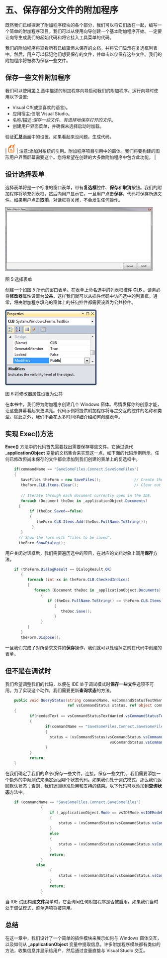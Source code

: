 # 五、保存部分文件的附加程序

既然我们已经探索了附加程序模块的各个部分，我们可以将它们放在一起，编写一个简单的附加程序项目。我们可以从使用向导创建一个基本附加程序开始。一定要让向导生成我们的起始代码和将它挂入工具菜单的代码。

我们的附加程序将查看所有已编辑但未保存的文档，并将它们显示在复选框列表中。然后，用户可以标记他们想要保存的文件，并单击以仅保存这些文件。我们的附加程序将被称为保存一些文件。

## 保存一些文件附加程序

我们可以使用[第 2 章](02.html#_Chapter_2_)中描述的附加程序向导启动我们的附加程序。运行向导时使用以下设置:

*   Visual C#(或您喜欢的语言)。
*   应用宿主:仅限 Visual Studio。
*   名称/描述:*保存一些文件*、*有选择地保存打开的文件*。
*   创建用户界面菜单，并确保未选择启动时加载。

验证**汇总**画面中的设置，如果看起来没问题，生成代码。

| ![](img/image001.png) | 注意:添加对系统的引用。附加程序项目引用中的窗体。我们将要构建的图形用户界面屏幕需要这个。您将希望在创建的大多数附加程序中包含此功能。 |

## 设计选择表单

选择表单将是一个标准的窗口表单，带有**复选框**控件、**保存**和**取消**按钮。我们的附加程序将填充列表框，然后向用户显示它。一旦用户点击**保存**，代码将保存所选文件。如果用户点击**取消**，对话框将关闭，不会发生任何操作。

![](img/image010.jpg)

图 5:选择表单

创建一个如图 5 所示的窗口表单。在表单上命名选中的列表框控件 **CLB** 。请务必将**修改器**属性设置为**公共**，这样我们就可以从插件代码中访问选中的列表框。通常，将由附加程序填充的窗体上的任何控件都需要设置为公共控件。

![](img/image011.png)

图 6:将修改器属性设置为公共

在本书中，我们将为附加程序创建几个 Windows 窗体。尽情发挥你的创意才能，让这些屏幕看起来更漂亮。代码示例将提供附加程序将与之交互的控件的名称和类型。除此之外，我们不会花太多时间详细介绍如何创建表单。

## 实现 Exec()方法

**Exec()** 方法中的代码首先需要找出需要保存哪些文件。它通过迭代 **_applicationObject** 变量的文档集合来实现这一点，如下面的代码示例所示。任何已修改但尚未保存的文件都会添加到我们创建的表单上的复选框中。

```cs
    if(commandName == "SaveSomeFiles.Connect.SaveSomeFiles")
    {
       SaveFiles theForm = new SaveFiles();               // Create the form.
       theForm.CLB.Items.Clear();                         // Clear out the items stack.

       // Iterate through each document currently open in the IDE.
       foreach (Document theDoc in _applicationObject.Documents)
      {
           if (theDoc.Saved==false)
           {
              theForm.CLB.Items.Add(theDoc.FullName.ToString());
            }
       }
      // Show the form with “files to be saved”.
      theForm.ShowDialog();

```

用户关闭对话框后，我们需要遍历选中的项目，在对应的文档对象上调用**保存**方法。

```cs
    if (theForm.DialogResult == DialogResult.OK)
       {
          foreach (int xx in theForm.CLB.CheckedIndices)
          {
             foreach (Document theDoc in _applicationObject.Documents)
                {
                   if (theDoc.FullName.ToString() == theForm.CLB.Items[xx].ToString())
                      {
                         theDoc.Save();
                      }
                }
          }
       }
       theForm.Dispose();

```

一旦我们完成了对所请求文件的**保存**操作，我们就可以处理掉之前在代码中创建的表单。

## 但不是在调试时

我们希望调整我们的代码，以便在 IDE 处于调试模式时**保存一些文件**选项不可用。为了实现这个动作，我们需要更新**查询状态**的方法。

```cs
    public void QueryStatus(string commandName, vsCommandStatusTextWanted neededText,
                            ref vsCommandStatus status, ref object commandText)
    {
           if(neededText == vsCommandStatusTextWanted.vsCommandStatusTextWantedNone)
           {
                  if(commandName == "SaveSomeFiles.Connect.SaveSomeFiles")
                  {
                    status = (vsCommandStatus)vsCommandStatus.vsCommandStatusSupported |
                                               vsCommandStatus.vsCommandStatusEnabled;
                  }
           }
           return;
    }

```

在我们确定了我们的命令(保存一些文件。连接。保存一些文件)，我们需要添加一个额外的中频测试来确定返回哪个状态代码。如果我们处于调试模式，那么我们返回默认状态；否则，我们返回标准启用和支持的结果。以下代码可以添加到**查询状态**方法中。

```cs
    if (commandName == "SaveSomeFiles.Connect.SaveSomeFiles")
                {
                    if (_applicationObject.Mode == vsIDEMode.vsIDEModeDebug)
                    {
                        status = (vsCommandStatus)vsCommandStatus.vsCommandStatusSupported;
                    }
                    else
                    {
                        status = (vsCommandStatus)vsCommandStatus.vsCommandStatusSupported | vsCommandStatus.vsCommandStatusEnabled;
                    }
                    return;
                }
              else
                    {
                        status = (vsCommandStatus)vsCommandStatus.vsCommandStatusSupported | vsCommandStatus.vsCommandStatusEnabled;
                    }
                    return;
                }

```

当 IDE 试图构建**文件**菜单时，它会询问任何附加程序是否被启用。如果我们当时处于调试模式，菜单选项将被禁用。

## 总结

在这一章中，我们设计了一个简单的插件模块来展示如何与 Windows 窗体交互，以及如何从 **_applicationObject** 变量中提取信息。许多附加程序模块都有类似的方法，收集信息并显示给用户，然后通过变量直接与 Visual Studio 交互。